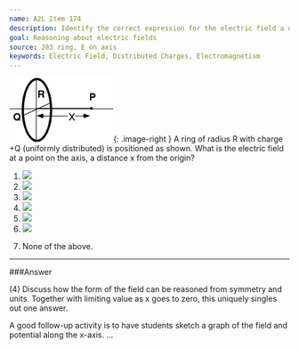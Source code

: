 ```yaml
---
name: A2L Item 174
description: Identify the correct expression for the electric field a distance from the center of a ring of charge.
goal: Reasoning about electric fields
source: 283 ring, E on axis
keywords: Electric Field, Distributed Charges, Electromagnetism
---
```


![Item174_fig1.gif](../images/Item174_fig1.gif){: .image-right } A ring
of radius R with charge +Q (uniformly distributed) is positioned as
shown.  What is the electric field at a point on the axis, a distance x
from the origin?

1. <img src="/files/Item174_fig2.gif" />

2. <img src="/files/Item174_fig3.gif" />

3. <img src="/files/Item174_fig4.gif" />

4. <img src="/files/Item174_fig7.gif" />

5. <img src="/files/Item174_fig5.gif" />

6. <img src="/files/Item174_fig6.gif" />

7. None of the above.



<hr/>

###Answer 

(4) Discuss how the form of the field can be reasoned from symmetry and units. Together with limiting value as x goes to zero, this uniquely singles out one answer.

A good follow-up activity is to have students sketch a graph of the field and potential along the x-axis.
...
